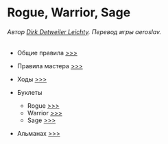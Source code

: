 # Rogue, Warrior, Sage

###### Автор [Dirk Detweiler Leichty](https://plus.google.com/107200488853215420475). Перевод игры aeroslav.

- Общие правила [>>>](./basics.md)
- Правила мастера [>>>](./mc.md)
- Ходы [>>>](./moves.md)
- Буклеты

    - Rogue [>>>](./rogue.md)
    - Warrior [>>>](./warrior.md)
    - Sage [>>>](./sage.md)

- Альманах [>>>](./almanac.md)
